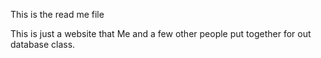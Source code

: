 This is the read me file

This is just a website that Me and a few other people put together
for out database class.
